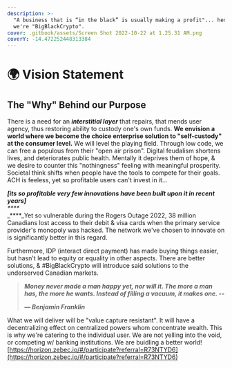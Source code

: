 ```yaml
---
description: >-
  "A business that is “in the black” is usually making a profit"... hence why
  we're "BigBlackCrypto".
cover: .gitbook/assets/Screen Shot 2022-10-22 at 1.25.31 AM.png
coverY: -14.472252448313384
---
```


# 🌍 Vision Statement

## The "Why" Behind our Purpose

&#x20;        There is a need for an _**interstitial layer**_ that repairs, that mends user agency, thus restoring ability to custody one's own funds. **We envision a world where we become the choice enterprise solution to "self-custody" at the consumer level.** We will level the playing field. Through low code, we can free a populous from their "open air prison". Digital feudalism shortens lives, and deteriorates public health. Mentally it deprives them of hope, & we desire to counter this "nothingness" feeling with meaningful prosperity. Societal think shifts when people have the tools to compete for their goals. ACH is feeless, yet so profitable users can't invest in it...&#x20;

_**\[its so profitable very few innovations have been built upon it in recent years]**_ \
_****_\
_****_Yet so vulnerable during the Rogers Outage 2022, 38 million Canadians lost access to their debit & visa cards when the primary service provider's monopoly was hacked. The network we've chosen to innovate on is significantly better in this regard.

&#x20;         Furthermore, IDP (interact direct payment) has made buying things easier, but hasn't lead to equity or equality in other aspects. There are better solutions, & #BigBlackCrypto will introduce said solutions to the underserved Canadian markets.&#x20;

> _**Money never made a man happy yet, nor will it. The more a man has, the more he wants. Instead of filling a vacuum, it makes one. --**_
>
> _**— Benjamin Franklin**_

What we will deliver will be "value capture resistant". It will have a decentralizing effect on centralized powers whom concentrate wealth. This is why we're catering to the individual user. We are not yelling into the void, or competing w/ banking institutions. We are buidling a better world!\
[https://horizon.zebec.io/#/participate?referral=R73NTYD6](https://horizon.zebec.io/#/participate?referral=R73NTYD6)
